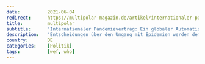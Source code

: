 ```yaml
---
date:          2021-06-04
redirect:      https://multipolar-magazin.de/artikel/internationaler-pandemievertrag
title:         multipolar
subtitle:      'Internationaler Pandemievertrag: Ein globaler Automatismus wird installiert'
description:   'Entscheidungen über den Umgang mit Epidemien werden dem demokratischen Prozess entzogen.'
country:       DE
categories:    [Politik]
tags:          [wef, who]
---
```

